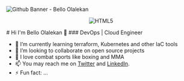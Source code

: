 ![Github Banner - Bello Olalekan](https://repository-images.githubusercontent.com/514192041/3916b518-813f-4db1-92ad-b8b7f5a07f5f)

<p align="center">
<img alt="HTML5" src=https://img.shields.io/badge/GitHub-100000?style=for-the-badge&logo=github&logoColor=white"/>
</p>
# Hi I'm Bello Olalekan 👋
### DevOps | Cloud Engineer
<!--
**bello-olalekan/bello-olalekan** is a ✨ _special_ ✨ repository because its `README.md` (this file) appears on your GitHub profile.
Here are some ideas to get you started:
-->

- 🌱 I’m currently learning terraform, Kubernetes and other IaC tools
- 👯 I’m looking to collaborate on open source projects
- 💬 I love combat sports like boxing and MMA
- 📫 You may reach me on [Twitter](https://www.twitter.com/olalekanQBello) and [LinkedIn](https://www.linkedin.com/in/bello-olalekan).
- ⚡ Fun fact: ...

